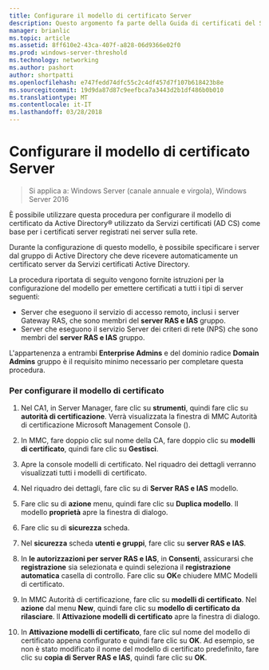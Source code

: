 ```yaml
---
title: Configurare il modello di certificato Server
description: Questo argomento fa parte della Guida di certificati del Server di distribuzione per le distribuzioni Wireless e cablate 802.1 X
manager: brianlic
ms.topic: article
ms.assetid: 8ff610e2-43ca-407f-a828-06d9366e02f0
ms.prod: windows-server-threshold
ms.technology: networking
ms.author: pashort
author: shortpatti
ms.openlocfilehash: e747fedd74dfc55c2c4df457d7f107b618423b8e
ms.sourcegitcommit: 19d9da87d87c9eefbca7a3443d2b1df486b0b010
ms.translationtype: MT
ms.contentlocale: it-IT
ms.lasthandoff: 03/28/2018
---
```

# <a name="configure-the-server-certificate-template"></a>Configurare il modello di certificato Server

>Si applica a: Windows Server (canale annuale e virgola), Windows Server 2016

È possibile utilizzare questa procedura per configurare il modello di certificato da Active Directory&reg; utilizzato da Servizi certificati (AD CS) come base per i certificati server registrati nei server sulla rete.  
  
Durante la configurazione di questo modello, è possibile specificare i server dal gruppo di Active Directory che deve ricevere automaticamente un certificato server da Servizi certificati Active Directory.   
  
La procedura riportata di seguito vengono fornite istruzioni per la configurazione del modello per emettere certificati a tutti i tipi di server seguenti:  
  
- Server che eseguono il servizio di accesso remoto, inclusi i server Gateway RAS, che sono membri del **server RAS e IAS** gruppo.  
- Server che eseguono il servizio Server dei criteri di rete (NPS) che sono membri del **server RAS e IAS** gruppo.  
  
L'appartenenza a entrambi **Enterprise Admins** e del dominio radice **Domain Admins** gruppo è il requisito minimo necessario per completare questa procedura.  
  
### <a name="to-configure-the-certificate-template"></a>Per configurare il modello di certificato  
  
1.  Nel CA1, in Server Manager, fare clic su **strumenti**, quindi fare clic su **autorità di certificazione**. Verrà visualizzata la finestra di MMC Autorità di certificazione Microsoft Management Console ().  
  
2.  In MMC, fare doppio clic sul nome della CA, fare doppio clic su **modelli di certificato**, quindi fare clic su **Gestisci**.  
  
3.  Apre la console modelli di certificato. Nel riquadro dei dettagli verranno visualizzati tutti i modelli di certificato.  
  
4.  Nel riquadro dei dettagli, fare clic su di **Server RAS e IAS** modello.  
  
5.  Fare clic su di **azione** menu, quindi fare clic su **Duplica modello**. Il modello **proprietà** apre la finestra di dialogo.  
  
6.  Fare clic su di **sicurezza** scheda.   
  
7.  Nel **sicurezza** scheda **utenti e gruppi**, fare clic su **server RAS e IAS**.  
  
8.  In **le autorizzazioni per server RAS e IAS**, in **Consenti**, assicurarsi che **registrazione** sia selezionata e quindi seleziona il **registrazione automatica** casella di controllo. Fare clic su **OK**e chiudere MMC Modelli di certificato.  
  
9.  In MMC Autorità di certificazione, fare clic su **modelli di certificato**. Nel **azione** dal menu **New**, quindi fare clic su **modello di certificato da rilasciare**. Il **Attivazione modelli di certificato** apre la finestra di dialogo.  
  
10. In **Attivazione modelli di certificato**, fare clic sul nome del modello di certificato appena configurato e quindi fare clic su **OK**. Ad esempio, se non è stato modificato il nome del modello di certificato predefinito, fare clic su **copia di Server RAS e IAS**, quindi fare clic su **OK**.  
  


